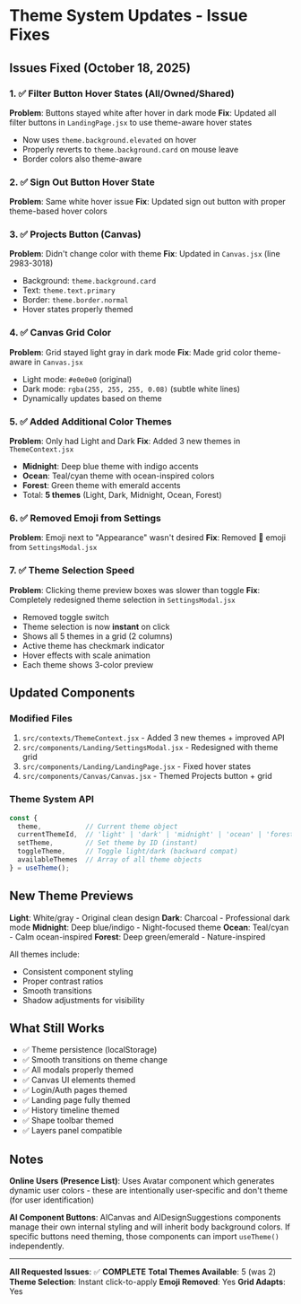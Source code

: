 # Theme System Updates - Issue Fixes

## Issues Fixed (October 18, 2025)

### 1. ✅ Filter Button Hover States (All/Owned/Shared)
**Problem**: Buttons stayed white after hover in dark mode
**Fix**: Updated all filter buttons in `LandingPage.jsx` to use theme-aware hover states
- Now uses `theme.background.elevated` on hover
- Properly reverts to `theme.background.card` on mouse leave
- Border colors also theme-aware

### 2. ✅ Sign Out Button Hover State
**Problem**: Same white hover issue
**Fix**: Updated sign out button with proper theme-based hover colors

### 3. ✅ Projects Button (Canvas)
**Problem**: Didn't change color with theme
**Fix**: Updated in `Canvas.jsx` (line 2983-3018)
- Background: `theme.background.card`
- Text: `theme.text.primary`
- Border: `theme.border.normal`
- Hover states properly themed

### 4. ✅ Canvas Grid Color
**Problem**: Grid stayed light gray in dark mode
**Fix**: Made grid color theme-aware in `Canvas.jsx`
- Light mode: `#e0e0e0` (original)
- Dark mode: `rgba(255, 255, 255, 0.08)` (subtle white lines)
- Dynamically updates based on theme

### 5. ✅ Added Additional Color Themes
**Problem**: Only had Light and Dark
**Fix**: Added 3 new themes in `ThemeContext.jsx`
- **Midnight**: Deep blue theme with indigo accents
- **Ocean**: Teal/cyan theme with ocean-inspired colors
- **Forest**: Green theme with emerald accents
- Total: **5 themes** (Light, Dark, Midnight, Ocean, Forest)

### 6. ✅ Removed Emoji from Settings
**Problem**: Emoji next to "Appearance" wasn't desired
**Fix**: Removed 🎨 emoji from `SettingsModal.jsx`

### 7. ✅ Theme Selection Speed
**Problem**: Clicking theme preview boxes was slower than toggle
**Fix**: Completely redesigned theme selection in `SettingsModal.jsx`
- Removed toggle switch
- Theme selection is now **instant** on click
- Shows all 5 themes in a grid (2 columns)
- Active theme has checkmark indicator
- Hover effects with scale animation
- Each theme shows 3-color preview

## Updated Components

### Modified Files
1. `src/contexts/ThemeContext.jsx` - Added 3 new themes + improved API
2. `src/components/Landing/SettingsModal.jsx` - Redesigned with theme grid
3. `src/components/Landing/LandingPage.jsx` - Fixed hover states
4. `src/components/Canvas/Canvas.jsx` - Themed Projects button + grid

### Theme System API
```jsx
const { 
  theme,           // Current theme object
  currentThemeId,  // 'light' | 'dark' | 'midnight' | 'ocean' | 'forest'
  setTheme,        // Set theme by ID (instant)
  toggleTheme,     // Toggle light/dark (backward compat)
  availableThemes  // Array of all theme objects
} = useTheme();
```

## New Theme Previews

**Light**: White/gray - Original clean design
**Dark**: Charcoal - Professional dark mode
**Midnight**: Deep blue/indigo - Night-focused theme
**Ocean**: Teal/cyan - Calm ocean-inspired
**Forest**: Deep green/emerald - Nature-inspired

All themes include:
- Consistent component styling
- Proper contrast ratios
- Smooth transitions
- Shadow adjustments for visibility

## What Still Works

- ✅ Theme persistence (localStorage)
- ✅ Smooth transitions on theme change
- ✅ All modals properly themed
- ✅ Canvas UI elements themed
- ✅ Login/Auth pages themed
- ✅ Landing page fully themed
- ✅ History timeline themed
- ✅ Shape toolbar themed
- ✅ Layers panel compatible

## Notes

**Online Users (Presence List)**: Uses Avatar component which generates dynamic user colors - these are intentionally user-specific and don't theme (for user identification)

**AI Component Buttons**: AICanvas and AIDesignSuggestions components manage their own internal styling and will inherit body background colors. If specific buttons need theming, those components can import `useTheme()` independently.

---

**All Requested Issues**: ✅ **COMPLETE**
**Total Themes Available**: 5 (was 2)
**Theme Selection**: Instant click-to-apply
**Emoji Removed**: Yes
**Grid Adapts**: Yes

